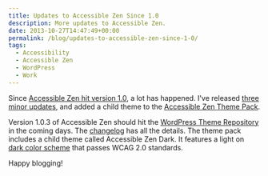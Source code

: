 ```yaml
---
title: Updates to Accessible Zen Since 1.0
description: More updates to Accessible Zen.
date: 2013-10-27T14:47:49+00:00
permalink: /blog/updates-to-accessible-zen-since-1-0/
tags:
  - Accessibility
  - Accessible Zen
  - WordPress
  - Work
---
```


Since [Accessible Zen hit version 1.0](http://davidakennedy.com/2013/10/03/accessible-zen-hits-1-0/), a lot has happened. I've released [three minor updates](https://github.com/davidakennedy/accessible-zen/releases), and added a child theme to the [Accessible Zen Theme Pack](https://github.com/davidakennedy/accessible-zen-theme-pack).

Version 1.0.3 of Accessible Zen should hit the [WordPress Theme Repository](http://wordpress.org/themes/accessible-zen) in the coming days. The [changelog](https://github.com/davidakennedy/accessible-zen#changelog) has all the details. The theme pack includes a child theme called Accessible Zen Dark. It features a light on [dark color scheme](http://accessibility.oit.ncsu.edu/tools/color-contrast/accessible-color-palette.php?&colors=f5f5f5,222222,333333,444444,666666,59cdff,15b9ff,eca0a2&main=222222&level=AA) that passes WCAG 2.0 standards.

Happy blogging!
